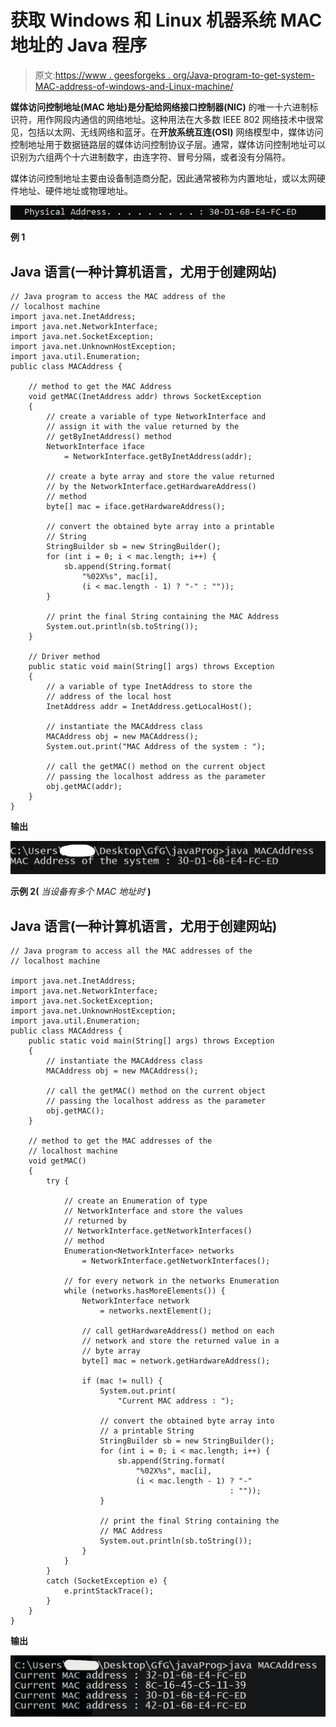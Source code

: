 # 获取 Windows 和 Linux 机器系统 MAC 地址的 Java 程序

> 原文:[https://www . geesforgeks . org/Java-program-to-get-system-MAC-address-of-windows-and-Linux-machine/](https://www.geeksforgeeks.org/java-program-to-get-system-mac-address-of-windows-and-linux-machine/)

**媒体访问控制地址(MAC 地址)**是分配给**网络接口控制器(NIC)** 的唯一十六进制标识符，用作网段内通信的网络地址。这种用法在大多数 IEEE 802 网络技术中很常见，包括以太网、无线网络和蓝牙。在**开放系统互连(OSI)** 网络模型中，媒体访问控制地址用于数据链路层的媒体访问控制协议子层。通常，媒体访问控制地址可以识别为六组两个十六进制数字，由连字符、冒号分隔，或者没有分隔符。

媒体访问控制地址主要由设备制造商分配，因此通常被称为内置地址，或以太网硬件地址、硬件地址或物理地址。

![mac or physical address](img/33c8737f1c3b4fd69aca2886fc946c9b.png)

**例 1**

## Java 语言(一种计算机语言，尤用于创建网站)

```
// Java program to access the MAC address of the
// localhost machine
import java.net.InetAddress;
import java.net.NetworkInterface;
import java.net.SocketException;
import java.net.UnknownHostException;
import java.util.Enumeration;
public class MACAddress {

    // method to get the MAC Address
    void getMAC(InetAddress addr) throws SocketException
    {
        // create a variable of type NetworkInterface and
        // assign it with the value returned by the
        // getByInetAddress() method
        NetworkInterface iface
            = NetworkInterface.getByInetAddress(addr);

        // create a byte array and store the value returned
        // by the NetworkInterface.getHardwareAddress()
        // method
        byte[] mac = iface.getHardwareAddress();

        // convert the obtained byte array into a printable
        // String
        StringBuilder sb = new StringBuilder();
        for (int i = 0; i < mac.length; i++) {
            sb.append(String.format(
                "%02X%s", mac[i],
                (i < mac.length - 1) ? "-" : ""));
        }

        // print the final String containing the MAC Address
        System.out.println(sb.toString());
    }

    // Driver method
    public static void main(String[] args) throws Exception
    {
        // a variable of type InetAddress to store the
        // address of the local host
        InetAddress addr = InetAddress.getLocalHost();

        // instantiate the MACAddress class
        MACAddress obj = new MACAddress();
        System.out.print("MAC Address of the system : ");

        // call the getMAC() method on the current object
        // passing the localhost address as the parameter
        obj.getMAC(addr);
    }
}
```

**输出**

![physical or mac address](img/724e6598b7a0695b7b3cfc5d1197e499.png)

**示例 2(** *当设备有多个 MAC 地址时* **)**

## Java 语言(一种计算机语言，尤用于创建网站)

```
// Java program to access all the MAC addresses of the
// localhost machine

import java.net.InetAddress;
import java.net.NetworkInterface;
import java.net.SocketException;
import java.net.UnknownHostException;
import java.util.Enumeration;
public class MACAddress {
    public static void main(String[] args) throws Exception
    {
        // instantiate the MACAddress class
        MACAddress obj = new MACAddress();

        // call the getMAC() method on the current object
        // passing the localhost address as the parameter
        obj.getMAC();
    }

    // method to get the MAC addresses of the
    // localhost machine
    void getMAC()
    {
        try {

            // create an Enumeration of type
            // NetworkInterface and store the values
            // returned by
            // NetworkInterface.getNetworkInterfaces()
            // method
            Enumeration<NetworkInterface> networks
                = NetworkInterface.getNetworkInterfaces();

            // for every network in the networks Enumeration
            while (networks.hasMoreElements()) {
                NetworkInterface network
                    = networks.nextElement();

                // call getHardwareAddress() method on each
                // network and store the returned value in a
                // byte array
                byte[] mac = network.getHardwareAddress();

                if (mac != null) {
                    System.out.print(
                        "Current MAC address : ");

                    // convert the obtained byte array into
                    // a printable String
                    StringBuilder sb = new StringBuilder();
                    for (int i = 0; i < mac.length; i++) {
                        sb.append(String.format(
                            "%02X%s", mac[i],
                            (i < mac.length - 1) ? "-"
                                                 : ""));
                    }

                    // print the final String containing the
                    // MAC Address
                    System.out.println(sb.toString());
                }
            }
        }
        catch (SocketException e) {
            e.printStackTrace();
        }
    }
}
```

**输出**

![multiple mac addresses](img/9cb2fdaac547ecdaa1aafaa8e441b069.png)